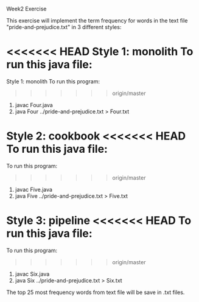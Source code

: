 Week2 Exercise

This exercise will implement the term frequency for words in the text file "pride-and-prejudice.txt" in 3 different styles:

<<<<<<< HEAD
Style 1: monolith 
To run this java file:
=======
Style 1: monolith
To run this program:
>>>>>>> origin/master
1) javac Four.java
2) java Four ../pride-and-prejudice.txt > Four.txt

Style 2: cookbook 
<<<<<<< HEAD
To run this java file:
=======
To run this program:
>>>>>>> origin/master
1) javac Five.java
2) java Five ../pride-and-prejudice.txt > Five.txt

Style 3: pipeline 
<<<<<<< HEAD
To run this java file:
=======
To run this program:
>>>>>>> origin/master
1) javac Six.java
2) java Six ../pride-and-prejudice.txt > Six.txt

The top 25 most frequency words from text file will be save in .txt files. 
